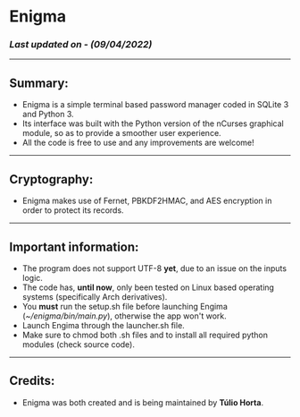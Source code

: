 
# Enigma
### *Last updated on - (09/04/2022)*
---

## Summary:
- Enigma is a simple terminal based password manager coded in SQLite 3 and Python 3.
- Its interface was built with the Python version of the nCurses graphical module, so as to provide a smoother user experience.
- All the code is free to use and any improvements are welcome!
---

## Cryptography:
- Enigma makes use of Fernet, PBKDF2HMAC, and AES encryption in order to protect its records.
---

## Important information:
- The program does not support UTF-8 **yet**, due to an issue on the inputs logic.
- The code has, **until now**, only been tested on Linux based operating systems (specifically Arch derivatives).
- You **must** run the setup.sh file before launching Engima (*~/enigma/bin/main.py*), otherwise the app won't work.
- Launch Engima through the launcher.sh file.
- Make sure to chmod both .sh files and to install all required python modules (check source code).
---

## Credits:
- Enigma was both created and is being maintained by **Túlio Horta**.

